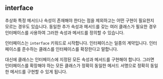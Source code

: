 ## interface
추상화
특정 메서드나 속성이 존재해야 한다는 점을 제외하고는 어떤 구현이 필요한지 모르는 경우도 있습니다.
동일한 추가 속성과 메서드를 갖는 여러 클래스가 필요한 경우 인터페이스를 사용하여 그러한 속성과 메서드를 정의할 수 있습니다.

인터페이스는 `interface` 키워드로 시작합니다.
인터페이스는 일종의 계약입니다. 인터페이스를 준수하는 클래스를 인터페이스를 확장한다고 말합니다.

대신에 클래스는 인터페이스에 지정된 모든 속성과 메서드를 구현해야 합니다.
그러면 인터페이스를 확장해야 하는 모든 클래스가 정확히 동일한 메서드 서명으로 정확히 동일한 메서드를 구현할 수 있게 됩니다.